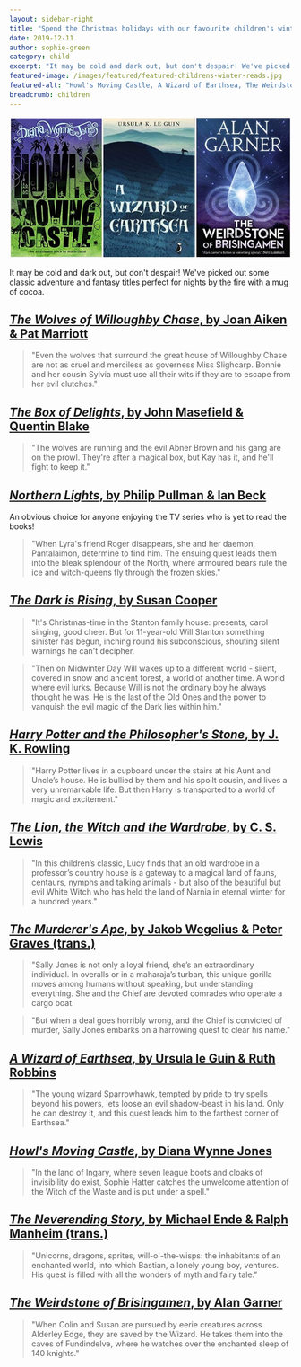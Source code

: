 ```yaml
---
layout: sidebar-right
title: "Spend the Christmas holidays with our favourite children's winter reads"
date: 2019-12-11
author: sophie-green
category: child
excerpt: "It may be cold and dark out, but don't despair! We've picked out some classic adventure and fantasy titles perfect for nights by the fire with a mug of cocoa."
featured-image: /images/featured/featured-childrens-winter-reads.jpg
featured-alt: "Howl's Moving Castle, A Wizard of Earthsea, The Weirdstone of Brisingamen"
breadcrumb: children
---
```


![Howl's Moving Castle, A Wizard of Earthsea, The Weirdstone of Brisingamen](/images/featured/featured-childrens-winter-reads.jpg)

It may be cold and dark out, but don't despair! We've picked out some classic adventure and fantasy titles perfect for nights by the fire with a mug of cocoa.

## [<cite>The Wolves of Willoughby Chase</cite>, by Joan Aiken & Pat Marriott](https://suffolk.spydus.co.uk/cgi-bin/spydus.exe/ENQ/OPAC/BIBENQ?BRN=1270707)

> "Even the wolves that surround the great house of Willoughby Chase are not as cruel and merciless as governess Miss Slighcarp. Bonnie and her cousin Sylvia must use all their wits if they are to escape from her evil clutches."

## [<cite>The Box of Delights</cite>, by John Masefield & Quentin Blake](https://suffolk.spydus.co.uk/cgi-bin/spydus.exe/ENQ/OPAC/BIBENQ?BRN=1604913)

> "The wolves are running and the evil Abner Brown and his gang are on the prowl. They're after a magical box, but Kay has it, and he'll fight to keep it."

## [<cite>Northern Lights</cite>, by Philip Pullman & Ian Beck](https://suffolk.spydus.co.uk/cgi-bin/spydus.exe/ENQ/OPAC/BIBENQ?BRN=2641426)

An obvious choice for anyone enjoying the TV series who is yet to read the books!

> "When Lyra's friend Roger disappears, she and her daemon, Pantalaimon, determine to find him. The ensuing quest leads them into the bleak splendour of the North, where armoured bears rule the ice and witch-queens fly through the frozen skies."

## [<cite>The Dark is Rising</cite>, by Susan Cooper](https://suffolk.spydus.co.uk/cgi-bin/spydus.exe/ENQ/OPAC/BIBENQ?BRN=2647863)

> "It's Christmas-time in the Stanton family house: presents, carol singing, good cheer. But for 11-year-old Will Stanton something sinister has begun, inching round his subconscious, shouting silent warnings he can't decipher.

> "Then on Midwinter Day Will wakes up to a different world - silent, covered in snow and ancient forest, a world of another time. A world where evil lurks. Because Will is not the ordinary boy he always thought he was. He is the last of the Old Ones and the power to vanquish the evil magic of the Dark lies within him."

## [<cite>Harry Potter and the Philosopher's Stone</cite>, by J. K. Rowling](https://suffolk.spydus.co.uk/cgi-bin/spydus.exe/ENQ/OPAC/BIBENQ?BRN=1646244)

> "Harry Potter lives in a cupboard under the stairs at his Aunt and Uncle’s house. He is bullied by them and his spoilt cousin, and lives a very unremarkable life. But then Harry is transported to a world of magic and excitement."

## [<cite>The Lion, the Witch and the Wardrobe</cite>, by C. S. Lewis](https://suffolk.spydus.co.uk/cgi-bin/spydus.exe/ENQ/OPAC/BIBENQ?BRN=95278)

> "In this children’s classic, Lucy finds that an old wardrobe in a professor’s country house is a gateway to a magical land of fauns, centaurs, nymphs and talking animals - but also of the beautiful but evil White Witch who has held the land of Narnia in eternal winter for a hundred years."

## [<cite>The Murderer's Ape</cite>, by Jakob Wegelius & Peter Graves (trans.)](https://suffolk.spydus.co.uk/cgi-bin/spydus.exe/ENQ/OPAC/BIBENQ?BRN=2431250)

> "Sally Jones is not only a loyal friend, she’s an extraordinary individual. In overalls or in a maharaja’s turban, this unique gorilla moves among humans without speaking, but understanding everything. She and the Chief are devoted comrades who operate a cargo boat.

> "But when a deal goes horribly wrong, and the Chief is convicted of murder, Sally Jones embarks on a harrowing quest to clear his name."

## [<cite>A Wizard of Earthsea</cite>, by Ursula le Guin & Ruth Robbins](https://suffolk.spydus.co.uk/cgi-bin/spydus.exe/ENQ/OPAC/BIBENQ?BRN=1983053)

> "The young wizard Sparrowhawk, tempted by pride to try spells beyond his powers, lets loose an evil shadow-beast in his land. Only he can destroy it, and this quest leads him to the farthest corner of Earthsea."

## [<cite>Howl's Moving Castle</cite>, by Diana Wynne Jones](https://suffolk.spydus.co.uk/cgi-bin/spydus.exe/ENQ/OPAC/BIBENQ?BRN=91191)

> "In the land of Ingary, where seven league boots and cloaks of invisibility do exist, Sophie Hatter catches the unwelcome attention of the Witch of the Waste and is put under a spell."

## [<cite>The Neverending Story</cite>, by Michael Ende & Ralph Manheim (trans.)](https://suffolk.spydus.co.uk/cgi-bin/spydus.exe/ENQ/OPAC/BIBENQ?BRN=1614130)

> "Unicorns, dragons, sprites, will-o'-the-wisps: the inhabitants of an enchanted world, into which Bastian, a lonely young boy, ventures. His quest is filled with all the wonders of myth and fairy tale."

## [<cite>The Weirdstone of Brisingamen</cite>, by Alan Garner](https://suffolk.spydus.co.uk/cgi-bin/spydus.exe/ENQ/OPAC/BIBENQ?BRN=100380)

> "When Colin and Susan are pursued by eerie creatures across Alderley Edge, they are saved by the Wizard. He takes them into the caves of Fundindelve, where he watches over the enchanted sleep of 140 knights."
